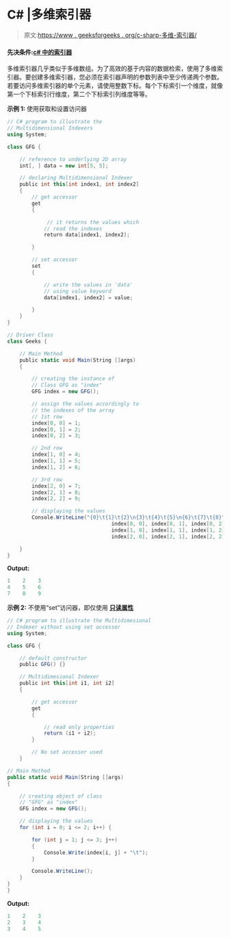 # C# |多维索引器

> 原文:[https://www . geeksforgeeks . org/c-sharp-多维-索引器/](https://www.geeksforgeeks.org/c-sharp-multidimensional-indexers/)

#### 先决条件:[c# 中的索引器](https://www.geeksforgeeks.org/c-indexers/)

多维索引器几乎类似于多维数组。为了高效的基于内容的数据检索，使用了多维索引器。要创建多维索引器，您必须在索引器声明的参数列表中至少传递两个参数。若要访问多维索引器的单个元素，请使用整数下标。每个下标索引一个维度，就像第一个下标索引行维度，第二个下标索引列维度等等。

**示例 1:** 使用获取和设置访问器

```cs
// C# program to illustrate the 
// Multidimensional Indexers
using System;

class GFG {

    // reference to underlying 2D array
    int[, ] data = new int[5, 5];

    // declaring Multidimensional Indexer
    public int this[int index1, int index2]
    {
        // get accessor
        get 
        {

             // it returns the values which
            // read the indexes
            return data[index1, index2];

        }

        // set accessor
        set 
        {

            // write the values in 'data'
            // using value keyword
            data[index1, index2] = value;

        }
    }
}

// Driver Class
class Geeks {

    // Main Method
    public static void Main(String []args)
    {

        // creating the instance of 
        // Class GFG as "index"
        GFG index = new GFG();

        // assign the values accordingly to
        // the indexes of the array
        // 1st row
        index[0, 0] = 1;
        index[0, 1] = 2;
        index[0, 2] = 3;

        // 2nd row
        index[1, 0] = 4;
        index[1, 1] = 5;
        index[1, 2] = 6;

        // 3rd row
        index[2, 0] = 7;
        index[2, 1] = 8;
        index[2, 2] = 9;

        // displaying the values
        Console.WriteLine("{0}\t{1}\t{2}\n{3}\t{4}\t{5}\n{6}\t{7}\t{8}",
                                  index[0, 0], index[0, 1], index[0, 2],
                                  index[1, 0], index[1, 1], index[1, 2], 
                                  index[2, 0], index[2, 1], index[2, 2]);

    }
}
```

**Output:**

```cs
1    2    3
4    5    6
7    8    9

```

**示例 2:** 不使用“set”访问器，即仅使用 **[只读属性](https://www.geeksforgeeks.org/c-properties/)**

```cs
// C# program to illustrate the Multidimesional 
// Indexer without using set accessor 
using System;

class GFG {

    // default constructor
    public GFG() {} 

    // Multidimesional Indexer
    public int this[int i1, int i2]
    {

        // get accessor
        get 
        {

            // read only properties
            return (i1 + i2);
        }

        // No set accessor used
    }

// Main Method
public static void Main(String []args)
{

    // creating object of class
    // "GFG" as "index"
    GFG index = new GFG();

    // displaying the values
    for (int i = 0; i <= 2; i++) {

        for (int j = 1; j <= 3; j++)
        {
            Console.Write(index[i, j] + "\t");
        }

        Console.WriteLine();
    }
}
}
```

**Output:**

```cs
1    2    3    
2    3    4    
3    4    5

```
